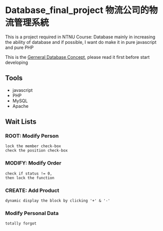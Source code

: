 # Database_final_project 物流公司的物流管理系統
This is a project required in NTNU Course: Database
mainly in increasing the ability of database and if possible, I want do make it in pure javascript and pure PHP

This is the [Gerneral Database Concept](https://hackmd.io/YHarN_dYQ9mKbcj-JTUaeQ?view), please read it first before start developing

## Tools
- javascript
- PHP
- MySQL
- Apache



## Wait Lists

### ROOT: Modify Person
    lock the member check-box
    check the position check-box
    
### MODIFY: Modify Order
    check if status != 0,
    then lock the function
    
### CREATE: Add Product
    dynamic display the block by clicking '+' & '-'

### **Modify Personal Data**
    totally forgot
